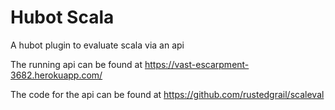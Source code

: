 # Hubot Scala

A hubot plugin to evaluate scala via an api

The running api can be found at
https://vast-escarpment-3682.herokuapp.com/

The code for the api can be found at
https://github.com/rustedgrail/scaleval
